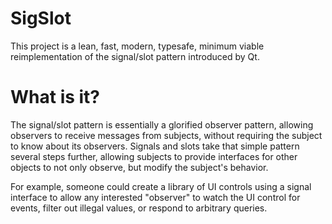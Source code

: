 # SigSlot
This project is a lean, fast, modern, typesafe, minimum viable reimplementation of the signal/slot pattern introduced by Qt.

# What is it?
The signal/slot pattern is essentially a glorified observer pattern, allowing observers to receive messages from subjects, without requiring the subject to know about its observers. Signals and slots take that simple pattern several steps further, allowing subjects to provide interfaces for other objects to not only observe, but modify the subject's behavior.

For example, someone could create a library of UI controls using a signal interface to allow any interested "observer" to watch the UI control for events, filter out illegal values, or respond to arbitrary queries.
